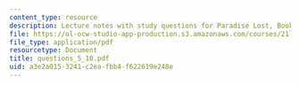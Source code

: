 ```yaml
---
content_type: resource
description: Lecture notes with study questions for Paradise Lost, Books V-X.
file: https://ol-ocw-studio-app-production.s3.amazonaws.com/courses/21l-995-special-topics-in-literature-miltons-paradise-lost-january-iap-2008/a3e2a0153241c2eafbb4f622619e248e_questions_5_10.pdf
file_type: application/pdf
resourcetype: Document
title: questions_5_10.pdf
uid: a3e2a015-3241-c2ea-fbb4-f622619e248e
---
```

